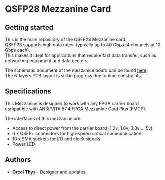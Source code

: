 <!--
Title:              QSFP28 Mezzanine Card
Author(s):          Orcel Thys
Date Created:       20 July 2023
Date (Last) Edited: 15 August 2023
-->

# QSFP28 Mezzanine Card 


## Getting started

This is the main repository of the QSFP28 Mezzanine card.<br>
QSFP28 supports high data rates, typically up to 40 Gbps (4 channels at 10 Gbps each).<br> 
This makes it ideal for applications that require fast data transfer, such as networking equipment and data centers.

The schematic document of the mezzanice board can be found [here](./[v01]/QSFP28_Mezzanine.pdf).<br> 
The 6-layers PCB layout is still in progress due to time constraints.  

## Specifications

This Mezzanine is designed to work with any FPGA carrier board compatible with ANSI/VITA 57.4 FPGA Mezzanine Card Plus (FMCP).                                                                                                                 

The interfaces of this mezzanine are: 
- Access to direct power from the carrier board (1.2v, 1.8v, 3.3v ... 5v)
- 6 x QSFP+ connectors for high-speed optical communiucation 
- 10 x SMA sockets for I/O and clock signals 
- Power LED

## Authors
* **Orcel Thys**   - Designer and updates